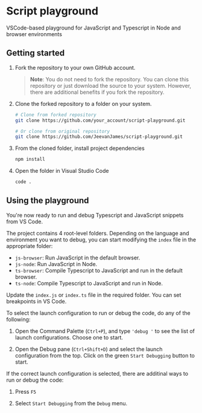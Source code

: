 # Script playground
VSCode-based playground for JavaScript and Typescript in Node and browser environments

## Getting started
1. Fork the repository to your own GitHub account.

    > **Note**: You do not need to fork the repository. You can clone this repository or just download the source to your system. However, there are additional benefits if you fork the repository.

2. Clone the forked repository to a folder on your system.
    ```sh
    # Clone from forked repository
    git clone https://github.com/your_account/script-playground.git

    # Or clone from original repository
    git clone https://github.com/JeevanJames/script-playground.git
    ```

3. From the cloned folder, install project dependencies
    ```sh
    npm install
    ```

4. Open the folder in Visual Studio Code
    ```sh
    code .
    ```

## Using the playground
You're now ready to run and debug Typescript and JavaScript snippets from VS Code.

The project contains 4 root-level folders. Depending on the language and environment you want to debug, you can start modifying the `index` file in the appropriate folder:
- `js-browser`: Run JavaScript in the default browser.
- `js-node`: Run JavaScript in Node.
- `ts-browser`: Compile Typescript to JavaScript and run in the default browser.
- `ts-node`: Compile Typescript to JavaScript and run in Node.

Update the `index.js` or `index.ts` file in the required folder. You can set breakpoints in VS Code.

To select the launch configuration to run or debug the code, do any of the following:
1. Open the Command Palette (`Ctrl+P`), and type `'debug '` to see the list of launch configurations. Choose one to start.

2. Open the Debug pane (`Ctrl+Shift+D`) and select the launch configuration from the top. Click on the green `Start Debugging` button to start.

If the correct launch configuration is selected, there are additinal ways to run or debug the code:
1. Press `F5`

2. Select `Start Debugging` from the `Debug` menu.
